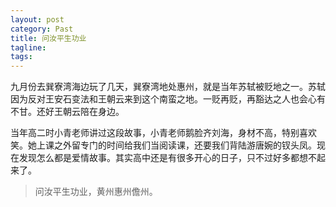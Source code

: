 ```yaml
---
layout: post
category: Past
title: 问汝平生功业
tagline:
tags: 
---
```


九月份去巽寮湾海边玩了几天，巽寮湾地处惠州，就是当年苏轼被贬地之一。苏轼因为反对王安石变法和王朝云来到这个南蛮之地。一贬再贬，再豁达之人也会心有不甘。还好王朝云陪在身边。

当年高二时小青老师讲过这段故事，小青老师鹅脸齐刘海，身材不高，特别喜欢笑。她上课之外留专门的时间给我们当阅读课，还要我们背陆游唐婉的钗头凤。现在发现怎么都是爱情故事。其实高中还是有很多开心的日子，只不过好多都想不起来了。

> 问汝平生功业，黄州惠州儋州。

